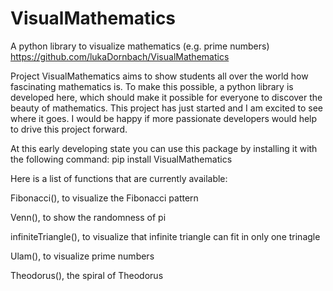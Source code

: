 # VisualMathematics

A python library to visualize mathematics (e.g. prime numbers)
https://github.com/lukaDornbach/VisualMathematics

Project VisualMathematics aims to show students all over the world how fascinating mathematics is. To make this possible, a python library is developed here, which should make it possible for everyone to discover the beauty of mathematics. This project has just started and I am excited to see where it goes. 
I would be happy if more passionate developers would help to drive this project forward.


At this early developing state you can use this package by installing it with the following command:
pip install VisualMathematics

Here is a list of functions that are currently available:

Fibonacci(), to visualize the Fibonacci pattern

Venn(), to show the randomness of pi

infiniteTriangle(), to visualize that infinite triangle can fit in only one trinagle

Ulam(), to visualize prime numbers

Theodorus(), the spiral of Theodorus
